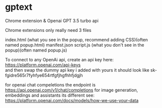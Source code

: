 # gptext
Chrome extension &amp; Openai GPT 3.5 turbo api

Chrome extensions only really need 3 files 

index.html (what you see in the popup, recommend adding CSS)(often named popup.html)
manifest.json
script.js (what you don't see in the popup)(often named popup.js)

To connect to any OpenAi api, create an api key here: https://platform.openai.com/api-keys  
and then swap the dummy api key i added with yours it should look like sk-fgidre565r7fyhfye654rtfgfjhgfhhfjdgjh

for openai chat compeletions the endpoint is https://api.openai.com/v1/chat/completions
for image generation, embeddings and assistants its different see: https://platform.openai.com/docs/models/how-we-use-your-data
